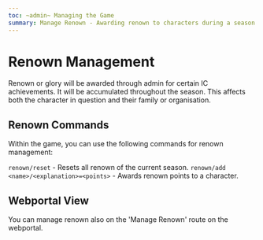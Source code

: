 ```yaml
---
toc: ~admin~ Managing the Game
summary: Manage Renown - Awarding renown to characters during a season.
---
```

# Renown Management
Renown or glory will be awarded through admin for certain IC achievements. It will be accumulated throughout the season. This affects both the character in question and their family or organisation.
  
## Renown Commands
Within the game, you can use the following commands for renown management:

`renown/reset` - Resets all renown of the current season.
`renown/add <name>/<explanation>=<points>` - Awards renown points to a character.


## Webportal View
You can manage renown also on the 'Manage Renown' route on the webportal. 
